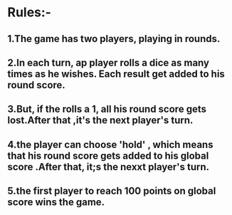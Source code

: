 # Rules:-

## 1.The game has two players, playing in rounds.

## 2.In each turn, ap player rolls a dice as many times as he wishes. Each result get added to his round score.

## 3.But, if the rolls a 1, all his round score gets lost.After that ,it's the next player's turn.

## 4.the player can choose 'hold' , which means that his round score gets added to his global score .After that, it;s the nexxt player's turn.

## 5.the first player to reach 100 points on global score wins the game.

